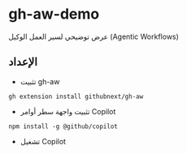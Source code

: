 # gh-aw-demo
عرض توضيحي لسير العمل الوكيل (Agentic Workflows)


## الإعداد

- تثبيت gh-aw

```
gh extension install githubnext/gh-aw
```

- تثبيت واجهة سطر أوامر Copilot

```
npm install -g @github/copilot
```

- تشغيل Copilot


